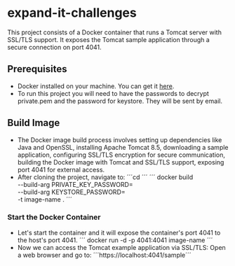 # expand-it-challenges

This project consists of a Docker container that runs a Tomcat server with SSL/TLS support. It exposes the Tomcat sample application through a secure connection on port 4041. <br>

## Prerequisites
* Docker installed on your machine. You can get it [here](https://docs.docker.com/get-docker/).
* To run this project you will need to have the passwords to decrypt private.pem and the password for keystore. They will be sent by email.

## Build Image
* The Docker image build process involves setting up dependencies like Java and OpenSSL, installing Apache Tomcat 8.5, downloading a sample application, configuring SSL/TLS encryption for secure communication, building the Docker image with Tomcat and SSL/TLS support, exposing port 4041 for external access. 
* After cloning the project, navigate to:
 ´´´cd <project-directory>´´´
´´´
docker build \
--build-arg PRIVATE_KEY_PASSWORD=<your-private-key-password> \
--build-arg KEYSTORE_PASSWORD=<your-keystore-password> \
-t image-name .
´´´
### Start the Docker Container
* Let's start the container and it will expose the container's port 4041 to the host's port 4041.
´´´
docker run -d -p 4041:4041 image-name
´´´
* Now we can access the Tomcat example application via SSL/TLS:
Open a web browser and go to: ´´´https://localhost:4041/sample´´´
